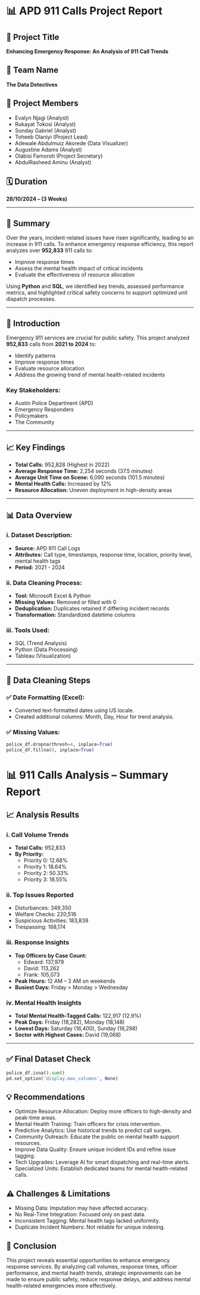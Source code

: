 # 📊 APD 911 Calls Project Report

## 🚨 Project Title
**Enhancing Emergency Response: An Analysis of 911 Call Trends**

## 🧠 Team Name
**The Data Detectives**

## 👥 Project Members
- Evalyn Njagi (Analyst)  
- Rukayat Tokosi (Analyst)  
- Sunday Gabriel (Analyst)  
- Toheeb Olaniyi (Project Lead)  
- Adewale Abdulmuiz Akorede (Data Visualizer)  
- Augustine Adams (Analyst)  
- Olabisi Famoroti (Project Secretary)  
- AbdulRasheed Aminu (Analyst)

## 🗓️ Duration
**28/10/2024 – (3 Weeks)**

---

## 📝 Summary
Over the years, incident-related issues have risen significantly, leading to an increase in 911 calls. To enhance emergency response efficiency, this report analyzes over **952,833** 911 calls to:
- Improve response times
- Assess the mental health impact of critical incidents
- Evaluate the effectiveness of resource allocation

Using **Python** and **SQL**, we identified key trends, assessed performance metrics, and highlighted critical safety concerns to support optimized unit dispatch processes.

---

## 📌 Introduction
Emergency 911 services are crucial for public safety. This project analyzed **952,833** calls from **2021 to 2024** to:
- Identify patterns
- Improve response times
- Evaluate resource allocation
- Address the growing trend of mental health-related incidents

### Key Stakeholders:
- Austin Police Department (APD)
- Emergency Responders
- Policymakers
- The Community

---

## 📈 Key Findings
- **Total Calls:** 952,828 (Highest in 2022)
- **Average Response Time:** 2,254 seconds (37.5 minutes)
- **Average Unit Time on Scene:** 6,090 seconds (101.5 minutes)
- **Mental Health Calls:** Increased by 12%
- **Resource Allocation:** Uneven deployment in high-density areas

---

## 📊 Data Overview

### i. Dataset Description:
- **Source:** APD 911 Call Logs
- **Attributes:** Call type, timestamps, response time, location, priority level, mental health tags
- **Period:** 2021 - 2024

### ii. Data Cleaning Process:
- **Tool:** Microsoft Excel & Python
- **Missing Values:** Removed or filled with 0
- **Deduplication:** Duplicates retained if differing incident records
- **Transformation:** Standardized datetime columns

### iii. Tools Used:
- SQL (Trend Analysis)
- Python (Data Processing)
- Tableau (Visualization)

---

## 🧹 Data Cleaning Steps

### ✅ Date Formatting (Excel):
- Converted text-formatted dates using US locale.
- Created additional columns: Month, Day, Hour for trend analysis.

### ✅ Missing Values:
```python
police_df.dropna(thresh=4, inplace=True)
police_df.fillna(0, inplace=True)
```
# 📊 911 Calls Analysis – Summary Report

## 📈 Analysis Results

### i. Call Volume Trends
- **Total Calls:** 952,833  
- **By Priority:**
  - Priority 0: 12.68%
  - Priority 1: 18.64%
  - Priority 2: 50.33%
  - Priority 3: 18.55%

### ii. Top Issues Reported
- Disturbances: 349,350  
- Welfare Checks: 220,516  
- Suspicious Activities: 183,839  
- Trespassing: 168,174  

### iii. Response Insights
- **Top Officers by Case Count:**
  - Edward: 137,979  
  - David: 113,262  
  - Frank: 105,073  
- **Peak Hours:** 12 AM – 3 AM on weekends  
- **Busiest Days:** Friday > Monday > Wednesday  

### iv. Mental Health Insights
- **Total Mental Health-Tagged Calls:** 122,917 (12.9%)  
- **Peak Days:** Friday (18,282), Monday (18,148)  
- **Lowest Days:** Saturday (16,400), Sunday (16,298)  
- **Sector with Highest Cases:** David (19,068)  

---

## ✅ Final Dataset Check
```python
police_df.isna().sum()
pd.set_option('display.max_columns', None)
```

## 💡 Recommendations
- Optimize Resource Allocation: Deploy more officers to high-density and peak-time areas.
- Mental Health Training: Train officers for crisis intervention.
- Predictive Analytics: Use historical trends to predict call surges.
- Community Outreach: Educate the public on mental health support resources.
- Improve Data Quality: Ensure unique incident IDs and refine issue tagging.
- Tech Upgrades: Leverage AI for smart dispatching and real-time alerts.
- Specialized Units: Establish dedicated teams for mental health-related calls.

## ⚠️ Challenges & Limitations
- Missing Data: Imputation may have affected accuracy.
- No Real-Time Integration: Focused only on past data.
- Inconsistent Tagging: Mental health tags lacked uniformity.
- Duplicate Incident Numbers: Not reliable for unique indexing.

## 📌 Conclusion
This project reveals essential opportunities to enhance emergency response services. 
By analyzing call volumes, response times, officer performance, and mental health trends, strategic improvements can be made to ensure public safety,
reduce response delays, and address mental health-related emergencies more effectively.
